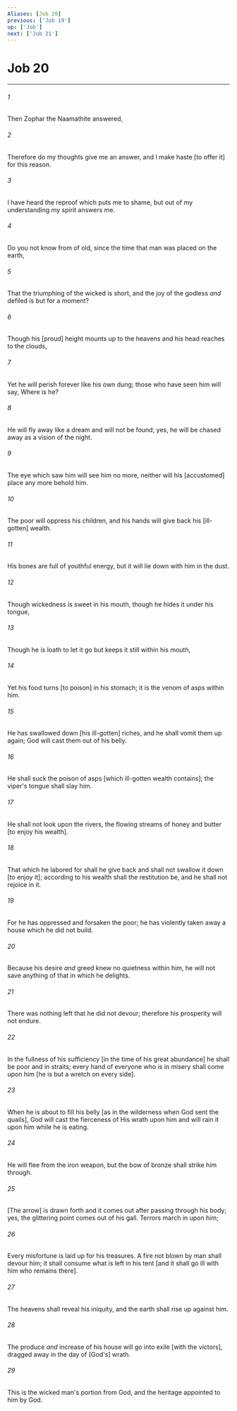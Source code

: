 ```yaml
---
Aliases: [Job 20]
previous: ['Job 19']
up: ['Job']
next: ['Job 21']
---
```

# Job 20

***














###### 1 






Then Zophar the Naamathite answered, 













###### 2 






Therefore do my thoughts give me an answer, and I make haste [to offer it] for this reason. 













###### 3 






I have heard the reproof which puts me to shame, but out of my understanding my spirit answers me. 













###### 4 






Do you not know from of old, since the time that man was placed on the earth, 













###### 5 






That the triumphing of the wicked is short, and the joy of the godless _and_ defiled is but for a moment? 













###### 6 






Though his [proud] height mounts up to the heavens and his head reaches to the clouds, 













###### 7 






Yet he will perish forever like his own dung; those who have seen him will say, Where is he? 













###### 8 






He will fly away like a dream and will not be found; yes, he will be chased away as a vision of the night. 













###### 9 






The eye which saw him will see him no more, neither will his [accustomed] place any more behold him. 













###### 10 






The poor will oppress his children, and his hands will give back his [ill-gotten] wealth. 













###### 11 






His bones are full of youthful energy, but it will lie down with him in the dust. 













###### 12 






Though wickedness is sweet in his mouth, though he hides it under his tongue, 













###### 13 






Though he is loath to let it go but keeps it still within his mouth, 













###### 14 






Yet his food turns [to poison] in his stomach; it is the venom of asps within him. 













###### 15 






He has swallowed down [his ill-gotten] riches, and he shall vomit them up again; God will cast them out of his belly. 













###### 16 






He shall suck the poison of asps [which ill-gotten wealth contains]; the viper's tongue shall slay him. 













###### 17 






He shall not look upon the rivers, the flowing streams of honey and butter [to enjoy his wealth]. 













###### 18 






That which he labored for shall he give back and shall not swallow it down [to enjoy it]; according to his wealth shall the restitution be, and he shall not rejoice in it. 













###### 19 






For he has oppressed and forsaken the poor; he has violently taken away a house which he did not build. 













###### 20 






Because his desire _and_ greed knew no quietness within him, he will not save anything of that in which he delights. 













###### 21 






There was nothing left that he did not devour; therefore his prosperity will not endure. 













###### 22 






In the fullness of his sufficiency [in the time of his great abundance] he shall be poor and in straits; every hand of everyone who is in misery shall come upon him [he is but a wretch on every side]. 













###### 23 






When he is about to fill his belly [as in the wilderness when God sent the quails], God will cast the fierceness of His wrath upon him and will rain it upon him while he is eating. 













###### 24 






He will flee from the iron weapon, but the bow of bronze shall strike him through. 













###### 25 






[The arrow] is drawn forth and it comes out after passing through his body; yes, the glittering point comes out of his gall. Terrors march in upon him; 













###### 26 






Every misfortune is laid up for his treasures. A fire not blown by man shall devour him; it shall consume what is left in his tent [and it shall go ill with him who remains there]. 













###### 27 






The heavens shall reveal his iniquity, and the earth shall rise up against him. 













###### 28 






The produce _and_ increase of his house will go into exile [with the victors], dragged away in the day of [God's] wrath. 













###### 29 






This is the wicked man's portion from God, and the heritage appointed to him by God.
